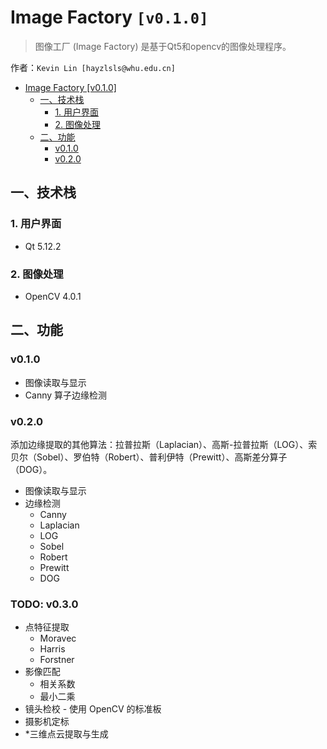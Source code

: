 # Image Factory `[v0.1.0]`

> 图像工厂 (Image Factory) 是基于Qt5和opencv的图像处理程序。

作者：`Kevin Lin [hayzlsls@whu.edu.cn]`

* [Image Factory [v0\.1\.0]](#image-factory-v010)
  * [一、技术栈](#%E4%B8%80%E6%8A%80%E6%9C%AF%E6%A0%88)
    * [1\. 用户界面](#1-%E7%94%A8%E6%88%B7%E7%95%8C%E9%9D%A2)
    * [2\. 图像处理](#2-%E5%9B%BE%E5%83%8F%E5%A4%84%E7%90%86)
  * [二、功能](#%E4%BA%8C%E5%8A%9F%E8%83%BD)
    * [v0\.1\.0](#v010)
    * [v0\.2\.0](#todo-v020)

## 一、技术栈
### 1. 用户界面
- Qt 5.12.2

### 2. 图像处理
- OpenCV 4.0.1

## 二、功能
### v0.1.0
- 图像读取与显示
- Canny 算子边缘检测

### v0.2.0
添加边缘提取的其他算法：拉普拉斯（Laplacian）、高斯-拉普拉斯（LOG）、索贝尔（Sobel）、罗伯特（Robert）、普利伊特（Prewitt）、高斯差分算子（DOG）。

- 图像读取与显示
- 边缘检测
  - Canny
  - Laplacian
  - LOG
  - Sobel
  - Robert
  - Prewitt
  - DOG

### TODO: v0.3.0
- 点特征提取
  - Moravec
  - Harris
  - Forstner
- 影像匹配
  - 相关系数
  - 最小二乘
- 镜头检校 - 使用 OpenCV 的标准板
- 摄影机定标
- *三维点云提取与生成